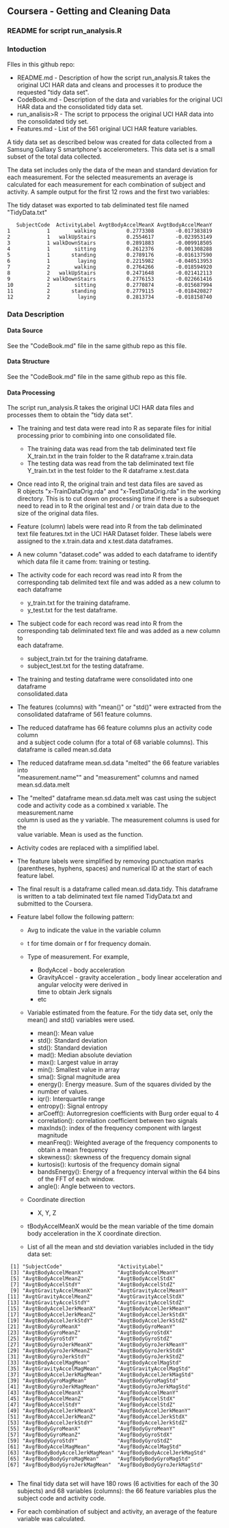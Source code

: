 ## Coursera - Getting and Cleaning Data
### README for script run_analysis.R
### Intoduction

FIles in this github repo:
* README.md - Description of how the script run_analysis.R takes the  
  original UCI HAR data and cleans and processes it to produce the  
  requested "tidy data set".
* CodeBook.md - Description of the data and variables for the original UCI  
  HAR data and the consolidated tidy data set.
* run_analisis>R - The script to prpocess the original UCI HAR data into  
  the consolidated tidy set.
* Features.md - List of the 561 original UCI HAR feature variables.

A tidy data set as described below was created for data collected from a Samsung Gallaxy S smartphone's accelerometers. This data set is a small subset of the total data collected.

The data set includes only the data of the mean and standard deviation for each measurement. For the selected measurements an average is calculated for each measurement for each combination of subject and activity. A sample output for the first 12 rows and the first two variables:

The tidy dataset was exported to tab deliminated test file named "TidyData.txt"

```
   SubjectCode  ActivityLabel AvgtBodyAccelMeanX AvgtBodyAccelMeanY
1            1        walking          0.2773308       -0.017383819
2            1   walkUpStairs          0.2554617       -0.023953149
3            1 walkDownStairs          0.2891883       -0.009918505
4            1        sitting          0.2612376       -0.001308288
5            1       standing          0.2789176       -0.016137590
6            1         laying          0.2215982       -0.040513953
7            2        walking          0.2764266       -0.018594920
8            2   walkUpStairs          0.2471648       -0.021412113
9            2 walkDownStairs          0.2776153       -0.022661416
10           2        sitting          0.2770874       -0.015687994
11           2       standing          0.2779115       -0.018420827
12           2         laying          0.2813734       -0.018158740
```

### Data Description
#### Data Source
See the "CodeBook.md" file in the same github repo as this file.

#### Data Structure
See the "CodeBook.md" file in the same github repo as this file.

#### Data Processing
The script run_analysis.R takes the original UCI HAR data files and  processes them to obtain the "tidy data set".

* The training and test data were read into R as separate files for initial processing prior to combining into one consolidated file.
    + The training data was read from the tab deliminated text file  
      X_train.txt in the train folder to the R dataframe x.train.data
    + The testing data was read from the tab deliminated text file  
      Y_train.txt in the test folder to the R dataframe x.test.data
* Once read into R, the original train and test data files are saved as  
  R objects "x-TrainDataOrig.rda" and "x-TestDataOrig.rda" in the working  
  directory. This is to cut down on processing time if there is a subsequet  
  need to read in to R the original test and / or train data due to the  
  size of the original data files.
* Feature (column) labels were read into R from the tab deliminated  
  text file features.txt in the UCI HAR Dataset folder. These labels were  
  assigned to the x.train.data and x.test.data dataframes.
* A new column "dataset.code" was added to each dataframe to identify  
  which data file it came from: training or testing.
* The activity code for each record was read into R from the  
  corresponding tab delimited text file and was added as a new column to  
  each dataframe
    + y_train.txt for the training dataframe.
    + y_test.txt for the test dataframe.
* The subject code for each record was read into R from the  
  corresponding tab deliminated text file and was added as a new column to  
  each dataframe.
    + subject_train.txt for the training dataframe.
    + subject_test.txt for the testing dataframe.
* The training and testing dataframe were consolidated into one dataframe  
  consolidated.data
* The features (columns) with "mean()" or "std()" were extracted from the  
  consolidated dataframe of 561 feature columns.
* The reduced dataframe has 66 feature columns plus an activity code column  
  and a subject code column (for a total of 68 variable columns). This  
  dataframe is called mean.sd.data
* The reduced dataframe mean.sd.data "melted" the 66 feature variables into  
  "measurement.name"" and "measurement" columns and named mean.sd.data.melt
* The "melted" dataframe mean.sd.data.melt was cast using the subject  
  code and activity code as a combined x variable. The measurement.name  
  column is used as the y variable. The measurement columns is used for the  
  value variable. Mean is used as the function.
* Activity codes are replaced with a simplified label.
* The feature labels were simplified by removing punctuation marks  
  (parentheses, hyphens, spaces) and numerical ID at the start of each   
  feature label.
* The final result is a dataframe called mean.sd.data.tidy. This dataframe  
  is written to a tab deliminated text file named TidyData.txt and  
  submitted to the Coursera.

* Feature label follow the following pattern:
    + Avg to indicate the value in the variable column
    + t for time domain or f for frequency domain.
    + Type of measurement. For example,
        - BodyAccel - body acceleration
        - GravityAccel - gravity acceleration
        _ body linear acceleration and angular velocity were derived in                                 
          time to obtain Jerk signals
        - etc
    + Variable estimated from the feature. For the tidy data set, only the 
      mean() and std() variables were used.
        - mean(): Mean value
        - std(): Standard deviation
        - std(): Standard deviation
        - mad(): Median absolute deviation 
        - max(): Largest value in array
        - min(): Smallest value in array
        - sma(): Signal magnitude area
        - energy(): Energy measure. Sum of the squares divided by the
        - number of values. 
        - iqr(): Interquartile range 
        - entropy(): Signal entropy
        - arCoeff(): Autorregresion coefficients with Burg order equal to 4
        - correlation(): correlation coefficient between two signals
        - maxInds(): index of the frequency component with largest 
          magnitude
        - meanFreq(): Weighted average of the frequency components to 
          obtain a mean frequency
        - skewness(): skewness of the frequency domain signal 
        - kurtosis(): kurtosis of the frequency domain signal 
        - bandsEnergy(): Energy of a frequency interval within the 64 bins 
          of the FFT of each window.
        - angle(): Angle between to vectors.
    + Coordinate direction
        - X, Y, Z
    + tBodyAccelMeanX would be the mean variable of the time domain body 
      acceleration in the X coordinate direction.

    + List of all the mean and std deviation variables included in the tidy 
      data set:

```
 [1] "SubjectCode"                  "ActivityLabel"               
 [3] "AvgtBodyAccelMeanX"           "AvgtBodyAccelMeanY"          
 [5] "AvgtBodyAccelMeanZ"           "AvgtBodyAccelStdX"           
 [7] "AvgtBodyAccelStdY"            "AvgtBodyAccelStdZ"           
 [9] "AvgtGravityAccelMeanX"        "AvgtGravityAccelMeanY"       
[11] "AvgtGravityAccelMeanZ"        "AvgtGravityAccelStdX"        
[13] "AvgtGravityAccelStdY"         "AvgtGravityAccelStdZ"        
[15] "AvgtBodyAccelJerkMeanX"       "AvgtBodyAccelJerkMeanY"      
[17] "AvgtBodyAccelJerkMeanZ"       "AvgtBodyAccelJerkStdX"       
[19] "AvgtBodyAccelJerkStdY"        "AvgtBodyAccelJerkStdZ"       
[21] "AvgtBodyGyroMeanX"            "AvgtBodyGyroMeanY"           
[23] "AvgtBodyGyroMeanZ"            "AvgtBodyGyroStdX"            
[25] "AvgtBodyGyroStdY"             "AvgtBodyGyroStdZ"            
[27] "AvgtBodyGyroJerkMeanX"        "AvgtBodyGyroJerkMeanY"       
[29] "AvgtBodyGyroJerkMeanZ"        "AvgtBodyGyroJerkStdX"        
[31] "AvgtBodyGyroJerkStdY"         "AvgtBodyGyroJerkStdZ"        
[33] "AvgtBodyAccelMagMean"         "AvgtBodyAccelMagStd"         
[35] "AvgtGravityAccelMagMean"      "AvgtGravityAccelMagStd"      
[37] "AvgtBodyAccelJerkMagMean"     "AvgtBodyAccelJerkMagStd"     
[39] "AvgtBodyGyroMagMean"          "AvgtBodyGyroMagStd"          
[41] "AvgtBodyGyroJerkMagMean"      "AvgtBodyGyroJerkMagStd"      
[43] "AvgfBodyAccelMeanX"           "AvgfBodyAccelMeanY"          
[45] "AvgfBodyAccelMeanZ"           "AvgfBodyAccelStdX"           
[47] "AvgfBodyAccelStdY"            "AvgfBodyAccelStdZ"           
[49] "AvgfBodyAccelJerkMeanX"       "AvgfBodyAccelJerkMeanY"      
[51] "AvgfBodyAccelJerkMeanZ"       "AvgfBodyAccelJerkStdX"       
[53] "AvgfBodyAccelJerkStdY"        "AvgfBodyAccelJerkStdZ"       
[55] "AvgfBodyGyroMeanX"            "AvgfBodyGyroMeanY"           
[57] "AvgfBodyGyroMeanZ"            "AvgfBodyGyroStdX"            
[59] "AvgfBodyGyroStdY"             "AvgfBodyGyroStdZ"            
[61] "AvgfBodyAccelMagMean"         "AvgfBodyAccelMagStd"         
[63] "AvgfBodyBodyAccelJerkMagMean" "AvgfBodyBodyAccelJerkMagStd" 
[65] "AvgfBodyBodyGyroMagMean"      "AvgfBodyBodyGyroMagStd"      
[67] "AvgfBodyBodyGyroJerkMagMean"  "AvgfBodyBodyGyroJerkMagStd"
 
```


* The final tidy data set will have 180 rows (6 activities for each of the 
  30 subjects) and 68 variables (columns): the 66 feature variables plus 
  the subject code and activity code.

* For each combination of subject and activity, an average of the feature 
  variable was calculated.


